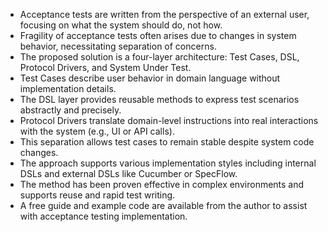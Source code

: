 - Acceptance tests are written from the perspective of an external user, focusing on what the system should do, not how.
- Fragility of acceptance tests often arises due to changes in system behavior, necessitating separation of concerns.
- The proposed solution is a four-layer architecture: Test Cases, DSL, Protocol Drivers, and System Under Test.
- Test Cases describe user behavior in domain language without implementation details.
- The DSL layer provides reusable methods to express test scenarios abstractly and precisely.
- Protocol Drivers translate domain-level instructions into real interactions with the system (e.g., UI or API calls).
- This separation allows test cases to remain stable despite system code changes.
- The approach supports various implementation styles including internal DSLs and external DSLs like Cucumber or SpecFlow.
- The method has been proven effective in complex environments and supports reuse and rapid test writing.
- A free guide and example code are available from the author to assist with acceptance testing implementation.